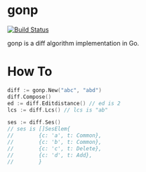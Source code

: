 # gonp

[![Build Status](https://travis-ci.org/cubicdaiya/gonp.png?branch=master)](https://travis-ci.org/cubicdaiya/gonp)

gonp is a diff algorithm implementation in Go.

# How To

```go
diff := gonp.New("abc", "abd")
diff.Compose()
ed := diff.Editdistance() // ed is 2
lcs := diff.Lcs() // lcs is "ab"

ses := diff.Ses()
// ses is []SesElem{
//        {c: 'a', t: Common},
//        {c: 'b', t: Common},
//        {c: 'c', t: Delete},
//        {c: 'd', t: Add},
//        }
```
